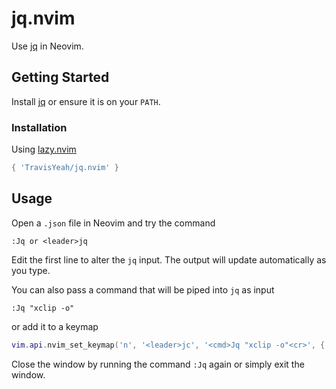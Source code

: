 # jq.nvim

Use [jq](https://jqlang.github.io/jq/) in Neovim.

## Getting Started

Install [jq](https://jqlang.github.io/jq/) or ensure it is on your `PATH`.

### Installation

Using [lazy.nvim](https://github.com/folke/lazy.nvim)

```lua
{ 'TravisYeah/jq.nvim' }
```

## Usage

Open a `.json` file in Neovim and try the command 

    :Jq or <leader>jq

Edit the first line to alter the `jq` input. The output will update automatically as you type.

You can also pass a command that will be piped into `jq` as input

    :Jq "xclip -o"

or add it to a keymap

```lua
vim.api.nvim_set_keymap('n', '<leader>jc', '<cmd>Jq "xclip -o"<cr>', { noremap = true })
```

Close the window by running the command `:Jq` again or simply exit the window.

